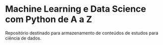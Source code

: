 # Machine Learning e Data Science com Python de A a Z
Repositório destinado para armazenamento de conteúdos de estudos para ciência de dados.
